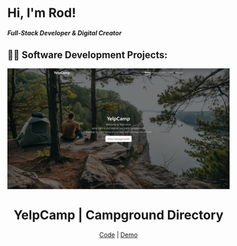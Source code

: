 # Hi, I'm Rod!  
##### Full-Stack Developer & Digital Creator

## 👨‍💻 Software Development Projects:

<p align="center">
<img src="/YelpCamp.jpeg" alt="YelpCamp">
</p>

<h1 align="center">YelpCamp | Campground Directory</h1>

<p align="center">
<a href="https://github.com/barorod/YelpCamp">Code</a> |
<a href="https://yelpcamp-mb2g.onrender.com">Demo</a>
</p>
